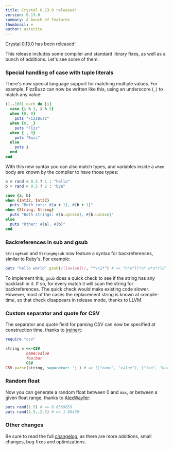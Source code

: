 ```yaml
---
title: Crystal 0.13.0 released!
version: 0.13.0
summary: A bunch of features
thumbnail: +
author: asterite
---
```


[Crystal 0.13.0](https://github.com/crystal-lang/crystal/releases/tag/0.13.0) has been released!

This release includes some compiler and standard library fixes, as well as a bunch of additions.
Let's see some of them.

### Special handling of case with tuple literals

There's now special language support for matching multiple values. For example, FizzBuzz
can now be written like this, using an underscore (`_`) to match any value:

```ruby
(1..100).each do |i|
  case {i % 3, i % 5}
  when {0, 0}
    puts "FizzBuzz"
  when {0, _}
    puts "Fizz"
  when {_, 0}
    puts "Buzz"
  else
    puts i
  end
end
```

With this new syntax you can also match types, and variables inside a `when` body are known
by the compiler to have those types:

```ruby
a = rand < 0.5 ? 1 : "hello"
b = rand < 0.5 ? 2 : "bye"

case {a, b}
when {Int32, Int32}
  puts "Both ints: #{a + 1}, #{b + 1}"
when {String, String}
  puts "Both strings: #{a.upcase}, #{b.upcase}"
else
  puts "Other: #{a}, #{b}"
end
```

### Backreferences in sub and gsub

`String#sub` and `String#gsub` now feature a syntax for backreferences, similar to Ruby's.
For example:

```ruby
puts "hello world".gsub(/([aeiou])/, "*\\1*") # => "h*e*ll*o* w*o*rld"
```

To implement this, `gsub` does a quick check to see if the string has any backlash in it. If so,
for every match it will scan the string for backreferences. The quick check would make existing
code slower. However, most of the cases the replacement string is known at compile-time, so that
check disappears in release mode, thanks to LLVM.

### Custom separator and quote for CSV

The separator and quote field for parsing CSV can now be specified at construction time,
thanks to [jreinert](https://github.com/repomaa):

```ruby
require "csv"

string = <<-CSV
         name;value
         foo;bar
         CSV
CSV.parse(string, separator: ';') # => [["name", "value"], ["foo", "bar"]]
```

### Random float

Now you can generate a random float between 0 and `max`, or between a given float range,
thanks to [AlexWayfer](https://github.com/AlexWayfer):

```ruby
puts rand(1.5) # => 0.0369659
puts rand(1.5..2.5) # => 1.68439
```

### Other changes

Be sure to read the full [changelog](https://github.com/crystal-lang/crystal/releases/tag/0.13.0), as there
are more additions, small changes, bug fixes and optimizations.
